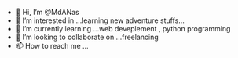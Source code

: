 - 👋 Hi, I’m @MdANas
- 👀 I’m interested in ...learning new adventure stuffs...
- 🌱 I’m currently learning ...web deveplement , python programming
- 💞️ I’m looking to collaborate on ...freelancing
- 📫 How to reach me ...

<!---
MdANas-MAX/MdANas-MAX is a ✨ special ✨ repository because its `README.md` (this file) appears on your GitHub profile.
You can click the Preview link to take a look at your changes.
--->

